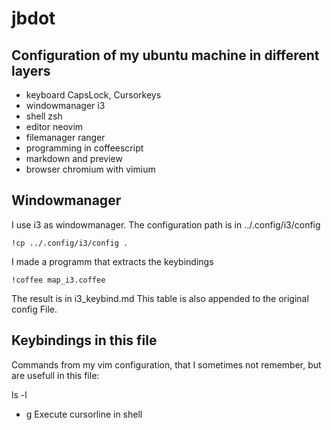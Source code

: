 # jbdot


## Configuration of my ubuntu machine in different layers

 - keyboard  CapsLock, Cursorkeys
 - windowmanager i3
 - shell zsh
 - editor neovim
 - filemanager ranger
 - programming in coffeescript
 - markdown and preview
 - browser chromium with vimium

## Windowmanager

I use i3 as windowmanager. The configuration path is in ../.config/i3/config

    !cp ../.config/i3/config .
    
I made a programm that extracts the keybindings

    !coffee map_i3.coffee

The result is in i3_keybind.md
This table is also appended to the original config File.

## Keybindings in this file

Commands from my vim configuration, that I sometimes not remember, but are usefull in this file:

ls -l

 - <space>g  Execute cursorline in shell
